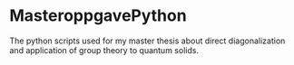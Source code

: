 # MasteroppgavePython
The python scripts used for my master thesis about direct diagonalization and application of group theory to quantum solids. 
